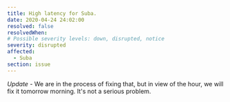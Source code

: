 ```yaml
---
title: High latency for Suba.
date: 2020-04-24 24:02:00
resolved: false
resolvedWhen: 
# Possible severity levels: down, disrupted, notice
severity: disrupted
affected:
  - Suba
section: issue
---
```


*Update* - We are in the process of fixing that, but in view of the hour, we will fix it tomorrow morning. It's not a serious problem.
